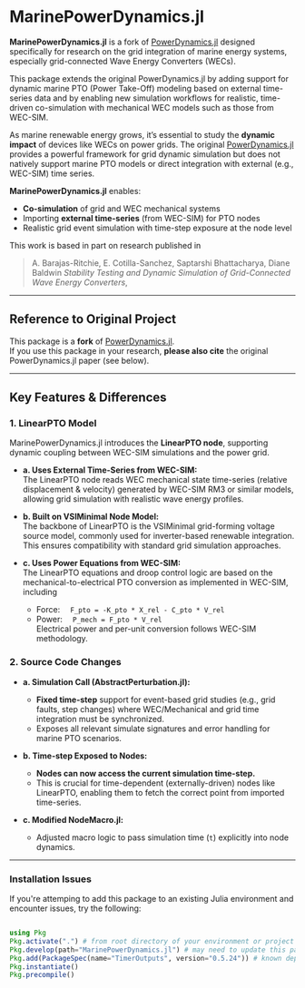 # MarinePowerDynamics.jl

**MarinePowerDynamics.jl** is a fork of [PowerDynamics.jl](https://github.com/JuliaEnergy/PowerDynamics.jl) designed specifically for research on the grid integration of marine energy systems, especially grid-connected Wave Energy Converters (WECs).

This package extends the original PowerDynamics.jl by adding support for dynamic marine PTO (Power Take-Off) modeling based on external time-series data and by enabling new simulation workflows for realistic, time-driven co-simulation with mechanical WEC models such as those from WEC-SIM.

As marine renewable energy grows, it’s essential to study the **dynamic impact** of devices like WECs on power grids. The original [PowerDynamics.jl](https://github.com/JuliaEnergy/PowerDynamics.jl) provides a powerful framework for grid dynamic simulation but does not natively support marine PTO models or direct integration with external (e.g., WEC-SIM) time series.

**MarinePowerDynamics.jl** enables:
- **Co-simulation** of grid and WEC mechanical systems
- Importing **external time-series** (from WEC-SIM) for PTO nodes
- Realistic grid event simulation with time-step exposure at the node level

This work is based in part on research published in  
> A. Barajas-Ritchie, E. Cotilla-Sanchez, Saptarshi Bhattacharya, Diane Baldwin *Stability Testing and Dynamic Simulation of Grid-Connected Wave Energy Converters*,

---

## Reference to Original Project

This package is a **fork** of [PowerDynamics.jl](https://github.com/JuliaEnergy/PowerDynamics.jl).  
If you use this package in your research, **please also cite** the original PowerDynamics.jl paper (see below).

---

## Key Features & Differences

### 1. LinearPTO Model

MarinePowerDynamics.jl introduces the **LinearPTO node**, supporting dynamic coupling between WEC-SIM simulations and the power grid.

- **a. Uses External Time-Series from WEC-SIM:**  
  The LinearPTO node reads WEC mechanical state time-series (relative displacement & velocity) generated by WEC-SIM RM3 or similar models, allowing grid simulation with realistic wave energy profiles.

- **b. Built on VSIMinimal Node Model:**  
  The backbone of LinearPTO is the VSIMinimal grid-forming voltage source model, commonly used for inverter-based renewable integration. This ensures compatibility with standard grid simulation approaches.

- **c. Uses Power Equations from WEC-SIM:**  
  The LinearPTO equations and droop control logic are based on the mechanical-to-electrical PTO conversion as implemented in WEC-SIM, including
  - Force:  `F_pto = -K_pto * X_rel - C_pto * V_rel`
  - Power:  `P_mech = F_pto * V_rel`  
    Electrical power and per-unit conversion follows WEC-SIM methodology.

### 2. Source Code Changes

- **a. Simulation Call (AbstractPerturbation.jl):**
  - **Fixed time-step** support for event-based grid studies (e.g., grid faults, step changes) where WEC/Mechanical and grid time integration must be synchronized.
  - Exposes all relevant simulate signatures and error handling for marine PTO scenarios.

- **b. Time-step Exposed to Nodes:**
  - **Nodes can now access the current simulation time-step.**
  - This is crucial for time-dependent (externally-driven) nodes like LinearPTO, enabling them to fetch the correct point from imported time-series.

- **c. Modified NodeMacro.jl:**
  - Adjusted macro logic to pass simulation time (`t`) explicitly into node dynamics.

---
### Installation Issues

If you're attemping to add this package to an existing Julia environment and encounter issues, try the following:

```julia

using Pkg
Pkg.activate(".") # from root directory of your environment or project
Pkg.develop(path="MarinePowerDynamics.jl") # may need to update this path based on your local setup
Pkg.add(PackageSpec(name="TimerOutputs", version="0.5.24")) # known dependency issue
Pkg.instantiate()
Pkg.precompile()

```